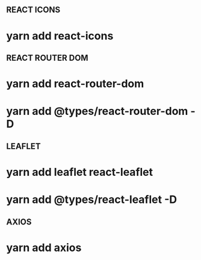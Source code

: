 ## REACT ICONS
  # yarn add react-icons

## REACT ROUTER DOM
  # yarn add react-router-dom
  # yarn add @types/react-router-dom -D

## LEAFLET
  # yarn add leaflet react-leaflet
  # yarn add @types/react-leaflet -D

## AXIOS
  # yarn add axios

